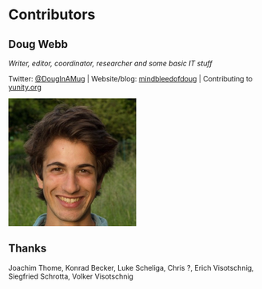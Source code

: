 # Contributors

## Doug Webb

_Writer, editor, coordinator, researcher and some basic IT stuff_

Twitter: [@DougInAMug](https://twitter.com/DougInAMug) | Website/blog: [mindbleedofdoug](https://sites.google.com/site/mindbleedofdoug/) | Contributing to [yunity.org](https://yunity.org) 

<!--
# Perhaps cool if we write the bio of another... mind is blanking about what is important for me to tell others...

What is important to me:

Chemistry
experiences
hope
many other problems due to people not cooperating but competing

Saw problems, realized they were connected, currently focussed on people.  

For some years now my mind keeps returning to the subject of how people organize. The question that subsequently keeps me up at night is: How can people like you and I arrange ourselves to do the things we want with less wasted energy, time and resources and more equality, autonomy and joy? 

I've been lucky to participate in a lot of different groups in a lot of ways: the first child in a nuclear family of 5, a citizen of Scotland/The United Kingdom/The European Union, a pupil in a state school, the head boy of a high school, a member at a church AGM, a student at a university, a user of a buyer cooperative, a volunteer at a worker cooperative, an employee of a corporation, a researcher in a PhD team, a voter in a national referendum, a camper at a protest village, a resident of an occupied building, a journeyman in a tribe of nomads... 

You may think that _voluntary = without money = personally unsustainable._ So did I once, not so now. Please see my blog/site and yunity.org for how you too can decouple your desires from your survival
-->

![](zDougWebb.png)

## Thanks 

Joachim Thome, Konrad Becker, Luke Scheliga, Chris ?, Erich Visotschnig, Siegfried Schrotta, Volker Visotschnig
